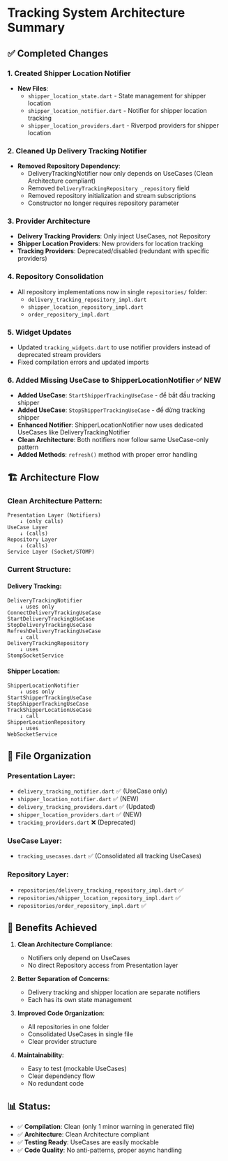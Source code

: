 # Tracking System Architecture Summary

## ✅ **Completed Changes**

### 1. **Created Shipper Location Notifier**
- **New Files**:
  - `shipper_location_state.dart` - State management for shipper location
  - `shipper_location_notifier.dart` - Notifier for shipper location tracking
  - `shipper_location_providers.dart` - Riverpod providers for shipper location

### 2. **Cleaned Up Delivery Tracking Notifier**
- **Removed Repository Dependency**: 
  - DeliveryTrackingNotifier now only depends on UseCases (Clean Architecture compliant)
  - Removed `DeliveryTrackingRepository _repository` field
  - Removed repository initialization and stream subscriptions
  - Constructor no longer requires repository parameter

### 3. **Provider Architecture**
- **Delivery Tracking Providers**: Only inject UseCases, not Repository
- **Shipper Location Providers**: New providers for location tracking
- **Tracking Providers**: Deprecated/disabled (redundant with specific providers)

### 4. **Repository Consolidation**
- All repository implementations now in single `repositories/` folder:
  - `delivery_tracking_repository_impl.dart`
  - `shipper_location_repository_impl.dart` 
  - `order_repository_impl.dart`

### 5. **Widget Updates**
- Updated `tracking_widgets.dart` to use notifier providers instead of deprecated stream providers
- Fixed compilation errors and updated imports

### 6. **Added Missing UseCase to ShipperLocationNotifier** ✅ **NEW**
- **Added UseCase**: `StartShipperTrackingUseCase` - để bắt đầu tracking shipper
- **Added UseCase**: `StopShipperTrackingUseCase` - để dừng tracking shipper  
- **Enhanced Notifier**: ShipperLocationNotifier now uses dedicated UseCases like DeliveryTrackingNotifier
- **Clean Architecture**: Both notifiers now follow same UseCase-only pattern
- **Added Methods**: `refresh()` method with proper error handling

## 🏗️ **Architecture Flow**

### **Clean Architecture Pattern**:
```
Presentation Layer (Notifiers) 
    ↓ (only calls)
UseCase Layer 
    ↓ (calls)
Repository Layer 
    ↓ (calls)
Service Layer (Socket/STOMP)
```

### **Current Structure**:

#### **Delivery Tracking**:
```
DeliveryTrackingNotifier 
    ↓ uses only
ConnectDeliveryTrackingUseCase
StartDeliveryTrackingUseCase  
StopDeliveryTrackingUseCase
RefreshDeliveryTrackingUseCase
    ↓ call
DeliveryTrackingRepository
    ↓ uses
StompSocketService
```

#### **Shipper Location**:
```
ShipperLocationNotifier
    ↓ uses only  
StartShipperTrackingUseCase
StopShipperTrackingUseCase
TrackShipperLocationUseCase
    ↓ call
ShipperLocationRepository
    ↓ uses
WebSocketService
```

## 📁 **File Organization**

### **Presentation Layer**:
- `delivery_tracking_notifier.dart` ✅ (UseCase only)
- `shipper_location_notifier.dart` ✅ (NEW)
- `delivery_tracking_providers.dart` ✅ (Updated)
- `shipper_location_providers.dart` ✅ (NEW) 
- `tracking_providers.dart` ❌ (Deprecated)

### **UseCase Layer**:
- `tracking_usecases.dart` ✅ (Consolidated all tracking UseCases)

### **Repository Layer**:
- `repositories/delivery_tracking_repository_impl.dart` ✅
- `repositories/shipper_location_repository_impl.dart` ✅ 
- `repositories/order_repository_impl.dart` ✅

## 🎯 **Benefits Achieved**

1. **Clean Architecture Compliance**: 
   - Notifiers only depend on UseCases
   - No direct Repository access from Presentation layer

2. **Better Separation of Concerns**:
   - Delivery tracking and shipper location are separate notifiers
   - Each has its own state management

3. **Improved Code Organization**:
   - All repositories in one folder
   - Consolidated UseCases in single file
   - Clear provider structure

4. **Maintainability**:
   - Easy to test (mockable UseCases)
   - Clear dependency flow
   - No redundant code

## 📊 **Status**: 
- ✅ **Compilation**: Clean (only 1 minor warning in generated file)
- ✅ **Architecture**: Clean Architecture compliant  
- ✅ **Testing Ready**: UseCases are easily mockable
- ✅ **Code Quality**: No anti-patterns, proper async handling
